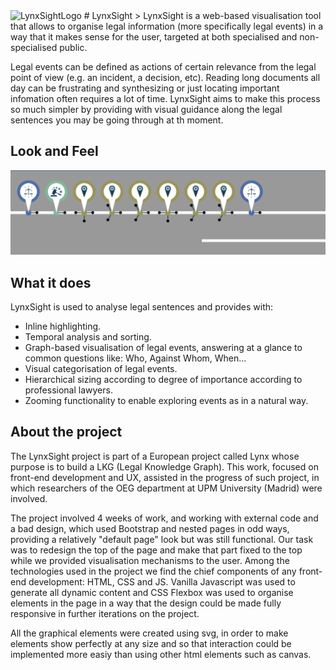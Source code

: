 <img src="(/webLKG/img/LogoLynxSight.png" alt="LynxSightLogo" width="30" height="auto">
# LynxSight
> LynxSight is a web-based visualisation tool that allows to organise legal information (more specifically legal events) in a way that it makes sense for the user, targeted at both specialised and non-specialised public.

Legal events can be defined as actions of certain relevance from the legal point of view (e.g. an incident, a decision, etc). Reading long documents all day can be frustrating and synthesizing or just locating important infomation often requires a lot of time. LynxSight aims to make this process so much simpler by providing with visual guidance along the legal sentences you may be going through at th moment.

## Look and Feel
![Example Look and Feel](/webLKG/img/Example1_LndF.png)

## What it does
LynxSight is used to analyse legal sentences and provides with:
  - Inline highlighting.
  - Temporal analysis and sorting.
  - Graph-based visualisation of legal events, answering at a glance to common questions like: Who, Against Whom, When...
  - Visual categorisation of legal events.
  - Hierarchical sizing according to degree of importance according to professional lawyers.
  - Zooming functionality to enable exploring events as in a natural way.

## About the project
The LynxSight project is part of a European project called Lynx whose purpose is to build a LKG (Legal Knowledge Graph). This work, focused on front-end development and UX, assisted in the progress of such project, in which researchers of the OEG department at UPM University (Madrid) were involved.

The project involved 4 weeks of work, and working with external code and a bad design, which used Bootstrap and nested pages in odd ways, providing a relatively "default page" look but was still functional.
Our task was to redesign the top of the page and make that part fixed to the top while we provided visualisation mechanisms to the user.
Among the technologies used in the project we find the chief components of any front-end development: HTML, CSS and JS.
Vanilla Javascript was used to generate all dynamic content and CSS Flexbox was used to organise elements in the page in a way that the design could be made fully responsive in further iterations on the project.

All the graphical elements were created using svg, in order to make elements show perfectly at any size and so that interaction could be implemented more easiy than using other html elements such as canvas.

